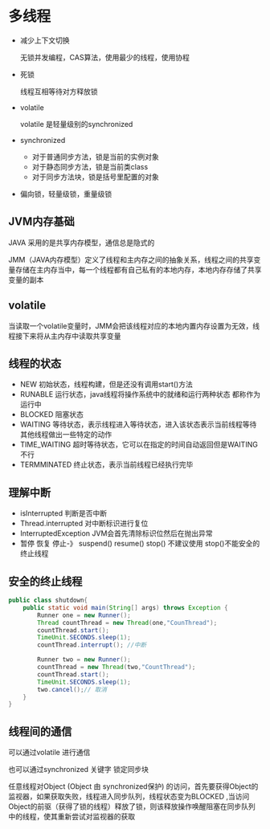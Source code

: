 # 多线程
- 减少上下文切换

    无锁并发编程，CAS算法，使用最少的线程，使用协程
- 死锁

    线程互相等待对方释放锁
- volatile

    volatile 是轻量级别的synchronized
- synchronized

    - 对于普通同步方法，锁是当前的实例对象
    - 对于静态同步方法，锁是当前类class
    - 对于同步方法块，锁是括号里配置的对象

- 偏向锁，轻量级锁，重量级锁

## JVM内存基础

JAVA 采用的是共享内存模型，通信总是隐式的

JMM（JAVA内存模型）定义了线程和主内存之间的抽象关系，线程之间的共享变量存储在主内存当中，每一个线程都有自己私有的本地内存，本地内存存储了共享变量的副本

## volatile

当读取一个volatile变量时，JMM会把该线程对应的本地内置内存设置为无效，线程接下来将从主内存中读取共享变量

## 线程的状态

- NEW 初始状态，线程构建，但是还没有调用start()方法
- RUNABLE 运行状态，java线程将操作系统中的就绪和运行两种状态 都称作为运行中
- BLOCKED 阻塞状态
- WAITING 等待状态，表示线程进入等待状态，进入该状态表示当前线程等待其他线程做出一些特定的动作
- TIME_WAITING 超时等待状态，它可以在指定的时间自动返回但是WAITING不行
- TERMMINATED 终止状态，表示当前线程已经执行完毕

## 理解中断
- isInterrupted 判断是否中断 
- Thread.interrupted 对中断标识进行复位
- InterruptedException JVM会首先清除标识位然后在抛出异常
- 暂停 恢复 停止-》 suspend() resume() stop() 不建议使用 stop()不能安全的终止线程

## 安全的终止线程
```java
public class shutdown{
    public static void main(String[] args) throws Exception {
        Runner one = new Runner();
        Thread countThread = new Thread(one,"CounThread");
        countThread.start();
        TimeUnit.SECONDS.sleep(1);
        countThread.interrupt(); //中断

        Runner two = new Runner();
        countThread = new Thread(two,"CountThread");
        countThread.start();
        TimeUnit.SECONDS.sleep(1);
        two.cancel();// 取消
    }
}
```

## 线程间的通信
可以通过volatile 进行通信

也可以通过synchronized 关键字 锁定同步块

任意线程对Object (Object 由 synchronized保护) 的访问，首先要获得Object的监视器，如果获取失败，线程进入同步队列，线程状态变为BLOCKED ,当访问Object的前驱（获得了锁的线程）释放了锁，则该释放操作唤醒阻塞在同步队列中的线程，使其重新尝试对监视器的获取